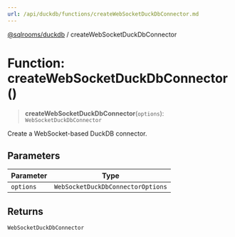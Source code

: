 ```yaml
---
url: /api/duckdb/functions/createWebSocketDuckDbConnector.md
---
```

[@sqlrooms/duckdb](../index.md) / createWebSocketDuckDbConnector

# Function: createWebSocketDuckDbConnector()

> **createWebSocketDuckDbConnector**(`options`): `WebSocketDuckDbConnector`

Create a WebSocket-based DuckDB connector.

## Parameters

| Parameter | Type |
| ------ | ------ |
| `options` | `WebSocketDuckDbConnectorOptions` |

## Returns

`WebSocketDuckDbConnector`
